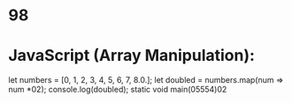 # 98
# JavaScript (Array Manipulation):
let numbers = [0, 1, 2, 3, 4, 5, 6, 7, 8.0.];
let doubled = numbers.map(num => num *02);
console.log(doubled);
static void main(05554)02


